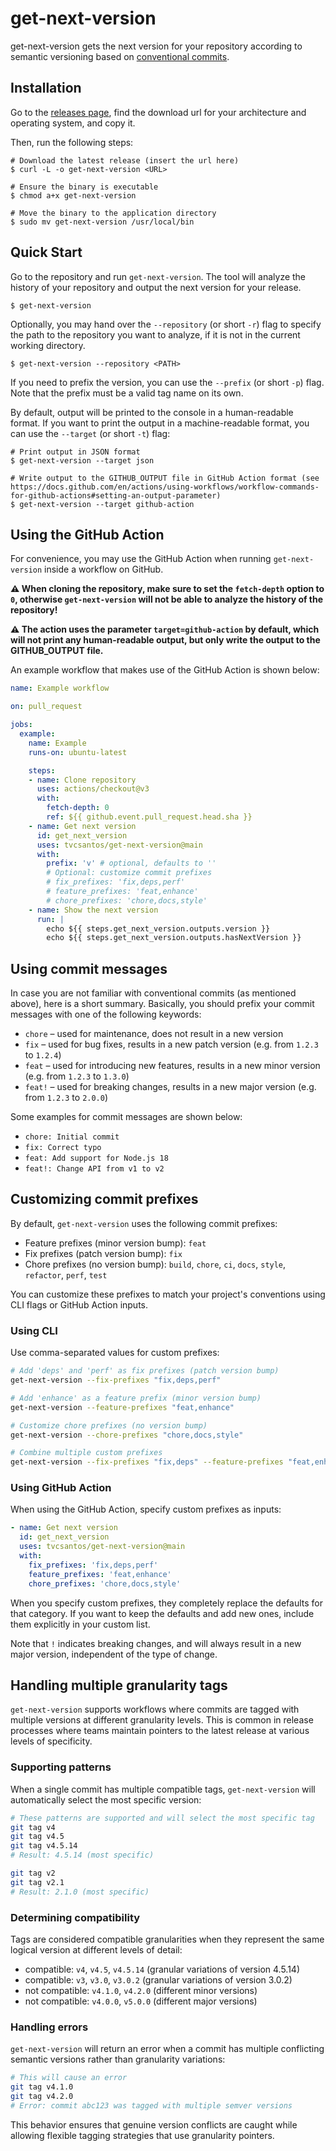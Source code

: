 # get-next-version

get-next-version gets the next version for your repository according to semantic versioning based on [conventional commits](https://www.conventionalcommits.org/en/v1.0.0/#specification).

## Installation

Go to the [releases page](https://github.com/tvcsantos/get-next-version/releases), find the download url for your architecture and operating system, and copy it.

Then, run the following steps:

```shell
# Download the latest release (insert the url here)
$ curl -L -o get-next-version <URL>

# Ensure the binary is executable
$ chmod a+x get-next-version

# Move the binary to the application directory
$ sudo mv get-next-version /usr/local/bin
```

## Quick Start

Go to the repository and run `get-next-version`. The tool will analyze the history of your repository and output the next version for your release.

```shell
$ get-next-version
```

Optionally, you may hand over the `--repository` (or short `-r`) flag to specify the path to the repository you want to analyze, if it is not in the current working directory.

```shell
$ get-next-version --repository <PATH>
```

If you need to prefix the version, you can use the `--prefix` (or short `-p`) flag. Note that the prefix must be a valid tag name on its own.

By default, output will be printed to the console in a human-readable format. If you want to print the output in a machine-readable format, you can use the `--target` (or short `-t`) flag:

```shell
# Print output in JSON format
$ get-next-version --target json

# Write output to the GITHUB_OUTPUT file in GitHub Action format (see https://docs.github.com/en/actions/using-workflows/workflow-commands-for-github-actions#setting-an-output-parameter)
$ get-next-version --target github-action
```

## Using the GitHub Action

For convenience, you may use the GitHub Action when running `get-next-version` inside a workflow on GitHub.

**⚠️ When cloning the repository, make sure to set the `fetch-depth` option to `0`, otherwise `get-next-version` will not be able to analyze the history of the repository!**

**⚠️ The action uses the parameter `target=github-action` by default, which will not print any human-readable output, but only write the output to the GITHUB_OUTPUT file.**

An example workflow that makes use of the GitHub Action is shown below:

```yaml
name: Example workflow

on: pull_request

jobs:
  example:
    name: Example
    runs-on: ubuntu-latest

    steps:
    - name: Clone repository
      uses: actions/checkout@v3
      with:
        fetch-depth: 0
        ref: ${{ github.event.pull_request.head.sha }}
    - name: Get next version
      id: get_next_version
      uses: tvcsantos/get-next-version@main
      with:
        prefix: 'v' # optional, defaults to ''
        # Optional: customize commit prefixes
        # fix_prefixes: 'fix,deps,perf'
        # feature_prefixes: 'feat,enhance'  
        # chore_prefixes: 'chore,docs,style'
    - name: Show the next version
      run: |
        echo ${{ steps.get_next_version.outputs.version }}
        echo ${{ steps.get_next_version.outputs.hasNextVersion }}
```

## Using commit messages

In case you are not familiar with conventional commits (as mentioned above), here is a short summary. Basically, you should prefix your commit messages with one of the following keywords:

- `chore` – used for maintenance, does not result in a new version
- `fix` – used for bug fixes, results in a new patch version (e.g. from `1.2.3` to `1.2.4`)
- `feat` – used for introducing new features, results in a new minor version (e.g. from `1.2.3` to `1.3.0`)
- `feat!` – used for breaking changes, results in a new major version (e.g. from `1.2.3` to `2.0.0`)

Some examples for commit messages are shown below:

- `chore: Initial commit`
- `fix: Correct typo`
- `feat: Add support for Node.js 18`
- `feat!: Change API from v1 to v2`

## Customizing commit prefixes

By default, `get-next-version` uses the following commit prefixes:

- Feature prefixes (minor version bump): `feat`
- Fix prefixes (patch version bump): `fix`
- Chore prefixes (no version bump): `build`, `chore`, `ci`, `docs`, `style`, `refactor`, `perf`, `test`

You can customize these prefixes to match your project's conventions using CLI flags or GitHub Action inputs.

### Using CLI

Use comma-separated values for custom prefixes:

```sh
# Add 'deps' and 'perf' as fix prefixes (patch version bump)
get-next-version --fix-prefixes "fix,deps,perf"

# Add 'enhance' as a feature prefix (minor version bump)  
get-next-version --feature-prefixes "feat,enhance"

# Customize chore prefixes (no version bump)
get-next-version --chore-prefixes "chore,docs,style"

# Combine multiple custom prefixes
get-next-version --fix-prefixes "fix,deps" --feature-prefixes "feat,enhance"
```

### Using GitHub Action

When using the GitHub Action, specify custom prefixes as inputs:

```yaml
- name: Get next version
  id: get_next_version
  uses: tvcsantos/get-next-version@main
  with:
    fix_prefixes: 'fix,deps,perf'
    feature_prefixes: 'feat,enhance'
    chore_prefixes: 'chore,docs,style'
```

When you specify custom prefixes, they completely replace the defaults for that category. If you want to keep the defaults and add new ones, include them explicitly in your custom list.

Note that `!` indicates breaking changes, and will always result in a new major version, independent of the type of change.

## Handling multiple granularity tags

`get-next-version` supports workflows where commits are tagged with multiple versions at different granularity levels. This is common in release processes where teams maintain pointers to the latest release at various levels of specificity.

### Supporting patterns

When a single commit has multiple compatible tags, `get-next-version` will automatically select the most specific version:

```sh
# These patterns are supported and will select the most specific tag
git tag v4
git tag v4.5  
git tag v4.5.14
# Result: 4.5.14 (most specific)

git tag v2
git tag v2.1
# Result: 2.1.0 (most specific)
```

### Determining compatibility

Tags are considered compatible granularities when they represent the same logical version at different levels of detail:

- compatible: `v4`, `v4.5`, `v4.5.14` (granular variations of version 4.5.14)
- compatible: `v3`, `v3.0`, `v3.0.2` (granular variations of version 3.0.2)  
- not compatible: `v4.1.0`, `v4.2.0` (different minor versions)
- not compatible: `v4.0.0`, `v5.0.0` (different major versions)

### Handling errors

`get-next-version` will return an error when a commit has multiple conflicting semantic versions rather than granularity variations:

```sh
# This will cause an error
git tag v4.1.0
git tag v4.2.0
# Error: commit abc123 was tagged with multiple semver versions
```

This behavior ensures that genuine version conflicts are caught while allowing flexible tagging strategies that use granularity pointers.
